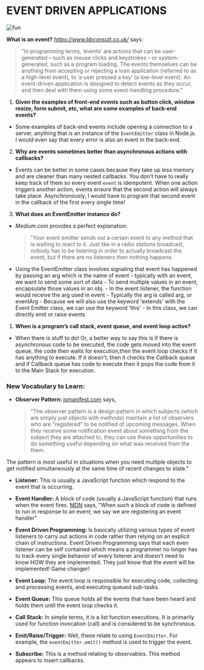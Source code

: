 # EVENT DRIVEN APPLICATIONS

![fun](https://media.giphy.com/media/LxdS7fXgbjsGc/giphy.gif)

**What is an event?**
*https://www.bbconsult.co.uk/* says:
> "In programming terms, ‘events’ are actions that can be user-generated – such as mouse clicks and keystrokes – or system-generated, such as a program loading. The events themselves can be anything from accepting or rejecting a loan application (referred to as a high-level event), to ‘a user pressed a key’ (a low-level event). An event-driven application is designed to detect events as they occur, and then deal with them using some event-handling procedure."

1. **Given the examples of front-end events such as button click, window resize, form submit, etc, what are some examples of back-end events?** 
   
 - Some examples of back-end events include opening a connection to a server, anything that is an instance of the `EventEmitter` class in Node.js. I would even say that every error is also an event in the back-end.
  
2. **Why are events sometimes better than asynchronous actions with callbacks?**
   
- Events can be better in some cases because they take up less memory and are cleaner than many nested callbacks. You don't have to really keep track of them so every event `event` is idempotent. When one action triggers another action, events ensure that the second action will always take place. Asynchronously, I would have to program that second event in the callback of the first every single time!
   
3. **What does an EventEmitter instance do?**
   
- *Medium.com* provides a perfect explanation:
  >"Your event emitter sends out a certain event to any method that is waiting to react to it. Just like in a radio stations broadcast, nobody has to be listening in order to actually broadcast the event, but if there are no listeners then nothing happens.
- Using the EventEmitter class involves signaling that event has happened by passing an arg which is the name of event
        - typically with an event, we want to send some sort of data
        - To send multiple values in an event, encapsulate those values in an obj.
        - In the event listener, the function would receive the arg used in event
        - Typically the arg is called arg, or eventArg
        - Because we will also use the keyword 'extends'  with the Event Emitter class, we can use the keyword 'this'
        - In this class, we can directly emit or raise events
   
1. **When is a program’s call stack, event queue, and event loop active?**
   
- When there is stuff to do! Or, a better way to say this is if there is asynchronous code to be executed, the code gets moved into the event queue, the code then waits for execution,then the event loop checks if it has anything to execute. If it doesn't, then it checks the Callback queue and if Callback queue has code to execute then it pops the code from it to the Main Stack for execution.

### New Vocabulary to Learn:

- **Observer Pattern:** [jsmanifest.com](https://jsmanifest.com/observer-pattern-in-javascript/) says, 
  >"The observer pattern is a design pattern in which subjects (which are simply just objects with methods) maintain a list of observers who are "registered" to be notified of upcoming messages. When they receive some notification event about something from the subject they are attached to, they can use these opportunities to do something useful depending on what was received from the them.

The pattern is most useful in situations when you need multiple objects to get notified simultaneously at the same time of recent changes to state."

- **Listener:** This is usually a  JavaScript function which respond to the event that is occurring.
- **Event Handler:** A block of code (usually a JavaScript function) that runs when the event fires. [MDN](https://developer.mozilla.org/en-US/docs/Learn/JavaScript/Building_blocks/Events#:~:text=Each%20available%20event%20has%20an,are%20registering%20an%20event%20handler) says, "When such a block of code is defined to run in response to an event, we say we are registering an event handler"
  
- **Event Driven Programming:** Is basically utilizing various types of event listeners to carry out actions in code rather than relying on an explicit chain of instructions. Event Driven Programming says that each even listener can be self contained which means a programmer no longer has to track every single behavior of every listener and doesn't need to know HOW they are implemented. They just know that the event will be implemented! Game changer!
  
- **Event Loop:** The event loop is responsible for executing code, collecting and processing events, and executing queued sub-tasks.
  
- **Event Queue:** This queue holds all the events that have been heard and holds them until the event loop checks it.
- **Call Stack:** In simple terms, it is a list function executions. It is primarily used for function invocation (call) and is considered to be synchronous. 
  
- **Emit/Raise/Trigger:** Well, these relate to using `EventEmitter`. For example, the `eventEmitter.emit()` method is used to trigger the event.

- **Subscribe:** This is a method relating to observables. This method appears to insert callbacks.

